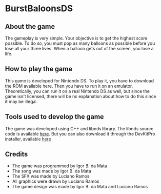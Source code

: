 # BurstBaloonsDS
 
## About the game
The gameplay is very simple. Your objective is to get the highest score possible. To do so, you must pop as many balloons as possible before you lose all your three lives. When a balloon gets out of the screen, you lose a life.

## How to play the game
This game is developed for Nintendo DS. To play it, you have to download the ROM available here. Then you have to run it on an emulator. Theoretically, you can run it on a real Nintendo DS as well, but since the game isn't licensed, there will be no explanation about how to do this since it may be illegal.

## Tools used to develop the game
The game was developed using C++ and libnds library. The libnds source code is available [here](https://github.com/devkitPro/libnds). But you can also download it through the DevKitPro installer, available [here](https://devkitpro.org/wiki/Getting_Started)

## Credits
- The game was programmed by Igor B. da Mata
- The song was made by Igor B. da Mata
- The SFX was made by Luciano Ramos
- All graphics were drawn by Luciano Ramos
- The game design was made by Igor B. da Mata and Luciano Ramos
